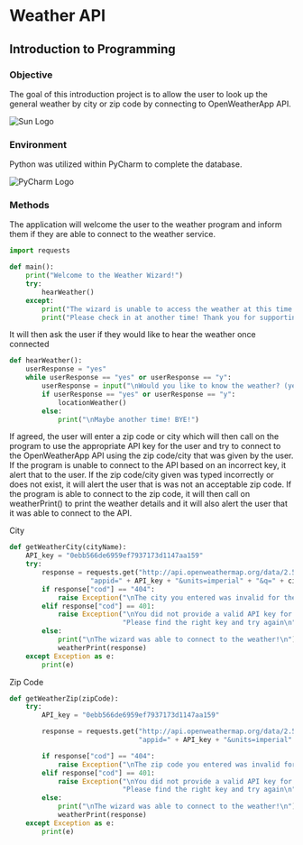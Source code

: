 # Weather API

## Introduction to Programming

### Objective

The goal of this introduction project is to allow the user to look up the general weather by city or zip code by connecting to OpenWeatherApp API.

![Sun Logo](https://github.com/gabriel-valenzuela/Valenzuela_Gabriel_DSC510/blob/master/WeatherIcon.png)

### Environment

Python was utilized within PyCharm to complete the database.

![PyCharm Logo](https://github.com/gabriel-valenzuela/Valenzuela_Gabriel_DSC510/blob/master/PyCharmIcon.jpg)

### Methods

The application will welcome the user to the weather program and inform them if they are able to connect to the weather service.

```python
import requests

def main():
    print("Welcome to the Weather Wizard!")
    try:
        hearWeather()
    except:
        print("The wizard is unable to access the weather at this time.")
        print("Please check in at another time! Thank you for supporting the wizard!")

```
It will then ask the user if they would like to hear the weather once connected

```python
def hearWeather():
    userResponse = "yes"
    while userResponse == "yes" or userResponse == "y":
        userResponse = input("\nWould you like to know the weather? (yes/y or no/n): ").lower()
        if userResponse == "yes" or userResponse == "y":
            locationWeather()
        else:
            print("\nMaybe another time! BYE!")
```

If agreed, the user will enter a zip code or city which will then call on the program to use the appropriate API key for the user and try to connect to the OpenWeatherApp API using the zip code/city that was given by the user. If the program is unable to connect to the API based on an incorrect key, it alert that to the user. If the zip code/city given was typed incorrectly or does not exist, it will alert the user that is was not an acceptable zip code. If the program is able to connect to the zip code, it will then call on weatherPrint() to print the weather details and it will also alert the user that it was able to connect to the API.

City
```python
def getWeatherCity(cityName):
    API_key = "0ebb566de6959ef7937173d1147aa159"
    try:
        response = requests.get("http://api.openweathermap.org/data/2.5/weather?" +
                    "appid=" + API_key + "&units=imperial" + "&q=" + cityName).json()
        if response["cod"] == "404":
            raise Exception("\nThe city you entered was invalid for the wizard \nAsk to know the weather again\n")
        elif response["cod"] == 401:
            raise Exception("\nYou did not provide a valid API key for the wizard to use\n"
                            "Please find the right key and try again\n")
        else:
            print("\nThe wizard was able to connect to the weather!\n")
            weatherPrint(response)
    except Exception as e:
        print(e)

```

Zip Code
```python
def getWeatherZip(zipCode):
    try:
        API_key = "0ebb566de6959ef7937173d1147aa159"

        response = requests.get("http://api.openweathermap.org/data/2.5/weather?" +
                                "appid=" + API_key + "&units=imperial" + "&zip=" + zipCode).json()

        if response["cod"] == "404":
            raise Exception("\nThe zip code you entered was invalid for the wizard \nAsk to know the weather again\n")
        elif response["cod"] == 401:
            raise Exception("\nYou did not provide a valid API key for the wizard to use\n"
                            "Please find the right key and try again\n")
        else:
            print("\nThe wizard was able to connect to the weather!\n")
            weatherPrint(response)
    except Exception as e:
        print(e)
```
